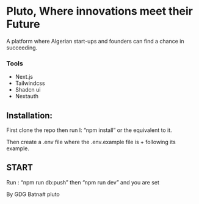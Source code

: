 # Pluto, Where innovations meet their Future

A platform where Algerian start-ups and founders can find a chance in succeeding.


### Tools
- Next.js
- Tailwindcss
- Shadcn ui
- Nextauth


## Installation:
First clone the repo then run l: “npm install” or the equivalent to it.
 
Then create a .env file where the .env.example file is + following its example.

## START
Run : “npm run db:push” then “npm run dev” and you are set

 By GDG Batna# pluto
